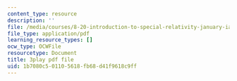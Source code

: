 ```yaml
---
content_type: resource
description: ''
file: /media/courses/8-20-introduction-to-special-relativity-january-iap-2021/1b7080c501105618fb68d41f9618c9ff_ka99Wu1VlVo.pdf
file_type: application/pdf
learning_resource_types: []
ocw_type: OCWFile
resourcetype: Document
title: 3play pdf file
uid: 1b7080c5-0110-5618-fb68-d41f9618c9ff
---
```

